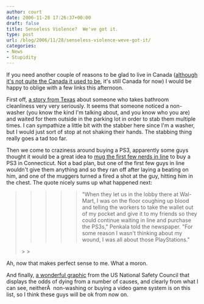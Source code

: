 ```yaml
---
author: court
date: 2006-11-28 17:26:37+00:00
draft: false
title: Senseless Violence?  We've got it.
type: post
url: /blog/2006/11/28/senseless-violence-weve-got-it/
categories:
- News
- Stupidity
---
```


If you need another couple of reasons to be glad to live in Canada ([although it's not quite the Canada it used to be](http://cnews.canoe.ca/CNEWS/Canada/2006/11/22/2446825-cp.html), it's still Canada for now) I would be happy to oblige with a few links this afternoon.

First off, [a story from Texas](http://www.theregister.co.uk/2006/11/28/now_wash_your_hands/) about someone who takes bathroom cleanliness very very seriously.  It seems that someone noticed a non-washer (you know the kind I'm talking about, and you know who you are) and waited for them outside in the parking lot in order to stab them multiple times.  I can sympathize a little bit with the stabber here since I'm a washer, but I would just sort of stop at not shaking their hands.  The stabbing thing really goes a tad too far.

Then we come to craziness around buying a PS3, apparently some guys thought it would be a great idea to [mug the first few nerds in line](http://news.com.com/2061-10786_3-6138896.html?part=rss&tag=2547-1_3-0-20&subj=news) to buy a PS3 in Connecticut.  Not a bad plan, but one of the first few guys in line wouldn't give them anything and so they ran off after laying a beating on him, and one of the muggers turned a fired a shot at the guy, hitting him in the chest.  The quote nicely sums up what happened next:


<blockquote>

> 
> <blockquote>

>> 
>> <blockquote>"When they let us in the lobby there at Wal-Mart, I was on the floor coughing up blood and telling the workers to take the wallet out of my pocket and give it to my friends so they could continue waiting in line and purchase the PS3s," Penkala told the newspaper. "For some reason I wasn't thinking about my wound, I was all about those PlayStations."</blockquote>
>> 
>> 
</blockquote>
> 
> 
</blockquote>


Ah, now that makes perfect sense to me.  What a moron.

And finally, [a wonderful graphic](http://www.nsc.org/lrs/statinfo/odds_dying.jpg) from the US National Safety Council that displays the odds of dying from a number of causes, and clearly from what I can see, neitherÂ  non-washing or buying a video game system is on this list, so I think these guys will be ok from now on.
